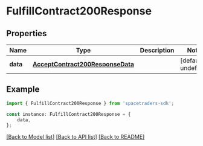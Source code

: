 # FulfillContract200Response



## Properties

Name | Type | Description | Notes
------------ | ------------- | ------------- | -------------
**data** | [**AcceptContract200ResponseData**](AcceptContract200ResponseData.md) |  | [default to undefined]

## Example

```typescript
import { FulfillContract200Response } from 'spacetraders-sdk';

const instance: FulfillContract200Response = {
    data,
};
```

[[Back to Model list]](../README.md#documentation-for-models) [[Back to API list]](../README.md#documentation-for-api-endpoints) [[Back to README]](../README.md)

